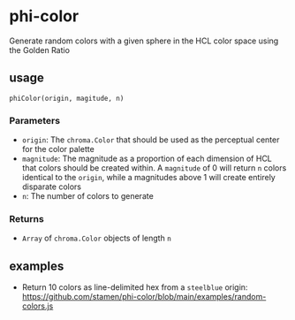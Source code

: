 # phi-color
Generate random colors with a given sphere in the HCL color space using the Golden Ratio


## usage
```node
phiColor(origin, magitude, n)
```
### Parameters
- `origin`: The `chroma.Color` that should be used as the perceptual center for the color palette
- `magnitude`: The magnitude as a proportion of each dimension of HCL that colors should be created within. A `magnitude` of 0 will return `n` colors identical to the `origin`, while a magnitudes above 1 will create entirely disparate colors
- `n`: The number of colors to generate

### Returns
- `Array` of `chroma.Color` objects of length `n`

## examples
- Return 10 colors as line-delimited hex from a `steelblue` origin: https://github.com/stamen/phi-color/blob/main/examples/random-colors.js